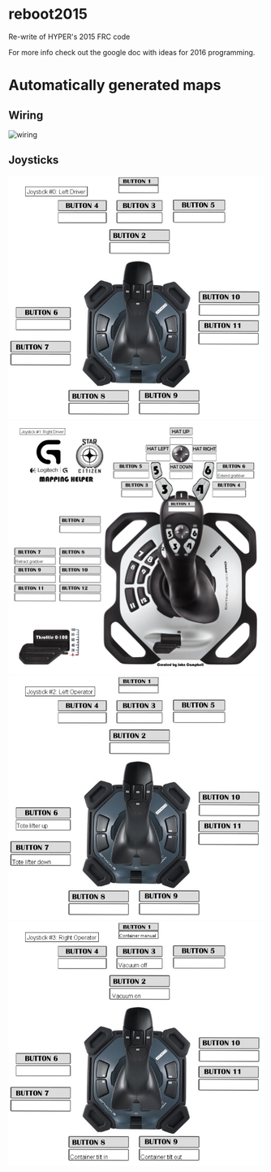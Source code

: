 # reboot2015
Re-write of HYPER's 2015 FRC code

For more info check out the google doc with ideas for 2016 programming.

# Automatically generated maps
## Wiring
![wiring](/reboot2015/diagrams/wiring.png)

## Joysticks
![joystick0](/reboot2015/diagrams/joystick0.png)
![joystick1](/reboot2015/diagrams/joystick1.png)
![joystick2](/reboot2015/diagrams/joystick2.png)
![joystick3](/reboot2015/diagrams/joystick3.png)
